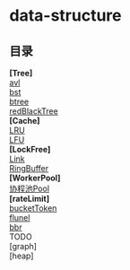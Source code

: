 # data-structure
## 目录
**[Tree]** </br>
[avl](https://github.com/gosundy/data-structure/tree/main/tree/avl) </br>
[bst](https://github.com/gosundy/data-structure/blob/main/tree/bst) </br>
[btree](https://github.com/gosundy/data-structure/tree/main/tree/btree) </br>
[redBlackTree](https://github.com/gosundy/data-structure/tree/main/tree/redtree) </br>
**[Cache]** </br>
[LRU](https://github.com/gosundy/data-structure/tree/main/lru) <br/>
[LFU](https://github.com/gosundy/data-structure/tree/main/lfu) <br/>
**[LockFree]** </br>
[Link](https://github.com/gosundy/data-structure/tree/main/lockfree/linklist) </br>
[RingBuffer](https://github.com/gosundy/data-structure/tree/main/lockfree/ringbuffer) </br>
**[WorkerPool]** </br>
[协程池Pool](https://github.com/gosundy/data-structure/tree/main/pool) </br>
**[rateLimit]** </br>
[bucketToken](https://github.com/gosundy/data-structure/blob/main/ratelimit/bucket_token.go) </br>
[flunel](https://github.com/gosundy/data-structure/blob/main/ratelimit/funnel.go) </br>
[bbr](https://github.com/gosundy/data-structure/blob/main/ratelimit/bbr.go) </br>
TODO </br>
[graph] </br>
[heap]  </br>

